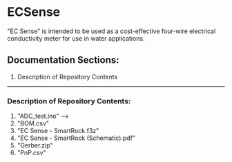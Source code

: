 # ECSense

"EC Sense" is intended to be used as a cost-effective four-wire electrical conductivity meter for use in water applications. 

## Documentation Sections:
1) Description of Repository Contents

<hr>

### Description of Repository Contents:

1) "ADC_test.ino" --> 
2) "BOM.csv"
3) "EC Sense - SmartRock.f3z"
4) "EC Sense - SmartRock (Schematic).pdf"
5) "Gerber.zip"
6) "PnP.csv"
   


